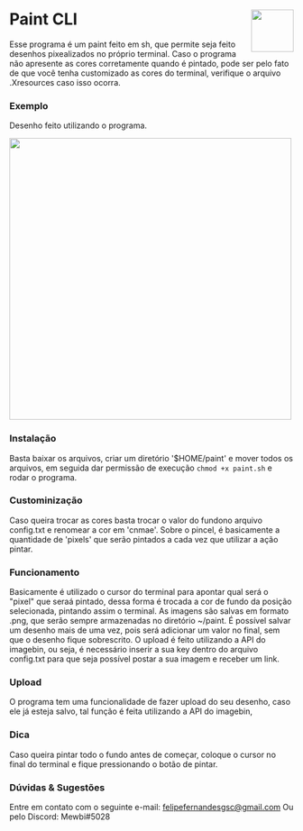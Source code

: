 # Paint CLI <img src="https://i.imgur.com/OcPxJSf.png" align="right" height="75px">
  Esse programa é um paint feito em sh, que permite seja feito desenhos pixealizados no próprio terminal.
  Caso o programa não apresente as cores corretamente quando é pintado, pode ser pelo fato de que você
tenha customizado as cores do terminal, verifique o arquivo .Xresources caso isso ocorra.


### Exemplo
  Desenho feito utilizando o programa.
  
<img src="https://i.imgur.com/9GP27uz.png" align="center" height="500px">


### Instalação
  Basta baixar os arquivos, criar um diretório '$HOME/paint' e mover todos os arquivos, em seguida dar
permissão de execução `chmod +x paint.sh` e rodar o programa.


### Custominização
  Caso queira trocar as cores basta trocar o valor do fundono arquivo config.txt e renomear a cor em 
'cnmae<valor>'.
  Sobre o pincel, é basicamente a quantidade de 'pixels' que serão pintados a cada vez que utilizar a 
ação pintar.


### Funcionamento
  Basicamente é utilizado o cursor do terminal para apontar qual será o "pixel" que seraá pintado, 
dessa forma é trocada a cor de fundo da posição selecionada, pintando assim o terminal.
  As imagens são salvas em formato .png, que serão sempre armazenadas no diretório ~/paint. É possível 
salvar um desenho mais de uma vez, pois será adicionar um valor no final, sem que o desenho fique 
sobrescrito.
  O upload é feito utilizando a API do imagebin, ou seja, é necessário inserir a sua key dentro do 
arquivo config.txt para que seja possível postar a sua imagem e receber um link.


### Upload
  O programa tem uma funcionalidade de fazer upload do seu desenho, caso ele já esteja salvo, tal
função é feita utilizando a API do imagebin,

### Dica
  Caso queira pintar todo o fundo antes de começar, coloque o cursor no final do terminal e fique 
pressionando o botão de pintar.


### Dúvidas & Sugestões
  Entre em contato com o seguinte e-mail: felipefernandesgsc@gmail.com
  Ou pelo Discord: Mewbi#5028

